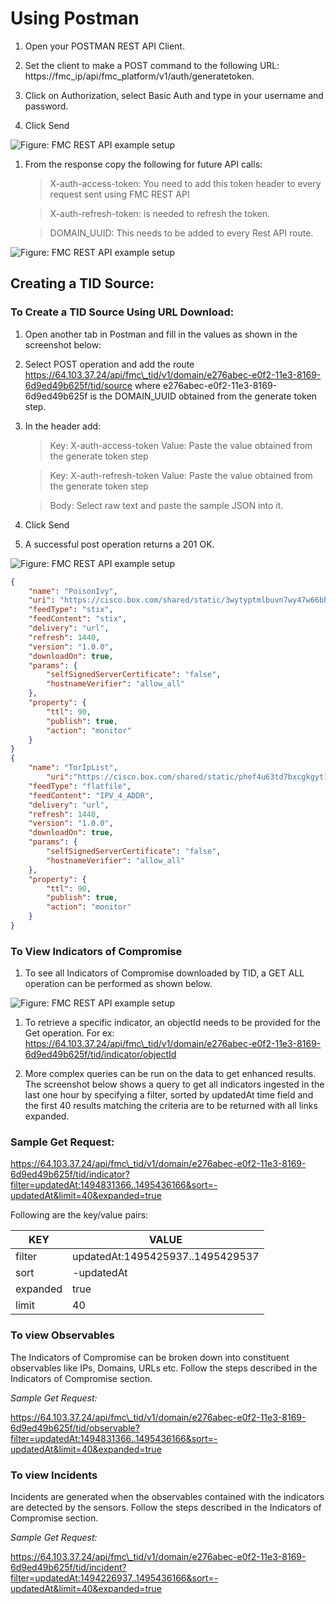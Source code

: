 Using Postman
=============

1.  Open your POSTMAN REST API Client.

2.  Set the client to make a POST command to the following URL:
    https://fmc\_ip/api/fmc\_platform/v1/auth/generatetoken.

3.  Click on Authorization, select Basic Auth and type in your username and password.

4.  Click Send

 ![Figure: FMC REST API example setup](/posts/files/firepower-restapi-111/assets/images/Picture4.png)

1.  From the response copy the following for future API calls:
    >X-auth-access-token: You need to add this token header to every request sent
    using FMC REST API

    > X-auth-refresh-token: is needed to refresh the token.

    > DOMAIN\_UUID: This needs to be added to every Rest API route.

![Figure: FMC REST API example setup](/posts/files/firepower-restapi-111/assets/images/Picture5.png)

## Creating a TID Source:

### To Create a TID Source Using URL Download:

1.  Open another tab in Postman and fill in the values as shown in the
    screenshot below:

2.  Select POST operation and add the route
    https://64.103.37.24/api/fmc\_tid/v1/domain/e276abec-e0f2-11e3-8169-6d9ed49b625f/tid/source
    where e276abec-e0f2-11e3-8169-6d9ed49b625f is the DOMAIN\_UUID obtained from
    the generate token step.

3.  In the header add:
    > Key: X-auth-access-token Value: Paste the value obtained from the generate token step

    > Key: X-auth-refresh-token Value: Paste the value obtained from the generate token step

    > Body: Select raw text and paste the sample JSON into it.

4.  Click Send

5.  A successful post operation returns a 201 OK.

![Figure: FMC REST API example setup](/posts/files/firepower-restapi-111/assets/images/Picture6.png)
```JSON
{
    "name": "PoisonIvy",
    "uri": "https://cisco.box.com/shared/static/3wytyptmlbuvn7wy47w66bhvdjkkptw8.xml",
    "feedType": "stix",
    "feedContent": "stix",
    "delivery": "url",
    "refresh": 1440,
    "version": "1.0.0",
    "downloadOn": true,
    "params": {
        "selfSignedServerCertificate": "false",
        "hostnameVerifier": "allow_all"
    },
    "property": {
        "ttl": 90,
        "publish": true,
        "action": "monitor"
    }
}
{
    "name": "TorIpList",
        "uri":"https://cisco.box.com/shared/static/phef4u63td7bxcgkgyt1vk5vrm461jcf.txt",
    "feedType": "flatfile",
    "feedContent": "IPV_4_ADDR",
    "delivery": "url",
    "refresh": 1440,
    "version": "1.0.0",
    "downloadOn": true,
    "params": {
        "selfSignedServerCertificate": "false",
        "hostnameVerifier": "allow_all"
    },
    "property": {
        "ttl": 90,
        "publish": true,
        "action": "monitor"
    }
}
```

### To View Indicators of Compromise

1.  To see all Indicators of Compromise downloaded by TID, a GET ALL operation
    can be performed as shown below.

![Figure: FMC REST API example setup](/posts/files/firepower-restapi-111/assets/images/Picture7.png)

1.  To retrieve a specific indicator, an objectId needs to be provided for the
    Get operation. For ex:
    https://64.103.37.24/api/fmc\_tid/v1/domain/e276abec-e0f2-11e3-8169-6d9ed49b625f/tid/indicator/objectId

2.  More complex queries can be run on the data to get enhanced results. The
    screenshot below shows a query to get all indicators ingested in the last
    one hour by specifying a filter, sorted by updatedAt time field and the
    first 40 results matching the criteria are to be returned with all links
    expanded.

### Sample Get Request:

https://64.103.37.24/api/fmc\_tid/v1/domain/e276abec-e0f2-11e3-8169-6d9ed49b625f/tid/indicator?filter=updatedAt:1494831366..1495436166&sort=-updatedAt&limit=40&expanded=true

Following are the key/value pairs:

| KEY      | VALUE                            |
|----------|----------------------------------|
| filter   | updatedAt:1495425937..1495429537 |
| sort     | -updatedAt                        |
| expanded | true                             |
| limit    | 40                               |

### To view Observables

The Indicators of Compromise can be broken down into constituent observables
like IPs, Domains, URLs etc. Follow the steps described in the Indicators of
Compromise section.

*Sample Get Request:*

https://64.103.37.24/api/fmc\_tid/v1/domain/e276abec-e0f2-11e3-8169-6d9ed49b625f/tid/observable?filter=updatedAt:1494831366..1495436166&sort=-updatedAt&limit=40&expanded=true

### To view Incidents

Incidents are generated when the observables contained with the indicators are
detected by the sensors. Follow the steps described in the Indicators of
Compromise section.

*Sample Get Request:*

https://64.103.37.24/api/fmc\_tid/v1/domain/e276abec-e0f2-11e3-8169-6d9ed49b625f/tid/incident?filter=updatedAt:1494226937..1495436166&sort=-updatedAt&limit=40&expanded=true
